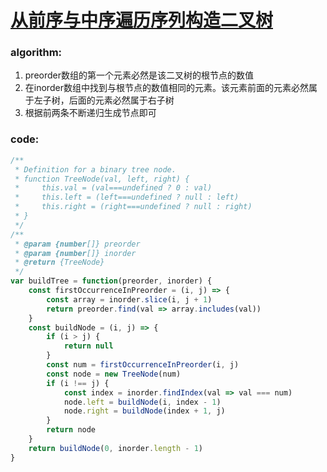 # [从前序与中序遍历序列构造二叉树](https://leetcode-cn.com/leetbook/read/top-interview-questions-medium/xvix0d/)

### algorithm:
1. preorder数组的第一个元素必然是该二叉树的根节点的数值
2. 在inorder数组中找到与根节点的数值相同的元素。该元素前面的元素必然属于左子树，后面的元素必然属于右子树
3. 根据前两条不断递归生成节点即可

### code:
```javascript
/**
 * Definition for a binary tree node.
 * function TreeNode(val, left, right) {
 *     this.val = (val===undefined ? 0 : val)
 *     this.left = (left===undefined ? null : left)
 *     this.right = (right===undefined ? null : right)
 * }
 */
/**
 * @param {number[]} preorder
 * @param {number[]} inorder
 * @return {TreeNode}
 */
var buildTree = function(preorder, inorder) {
    const firstOccurrenceInPreorder = (i, j) => {
        const array = inorder.slice(i, j + 1)
        return preorder.find(val => array.includes(val))
    }
    const buildNode = (i, j) => {
        if (i > j) {
            return null
        }
        const num = firstOccurrenceInPreorder(i, j)
        const node = new TreeNode(num)
        if (i !== j) {
            const index = inorder.findIndex(val => val === num)
            node.left = buildNode(i, index - 1)
            node.right = buildNode(index + 1, j)
        }
        return node
    }
    return buildNode(0, inorder.length - 1)
}
```
